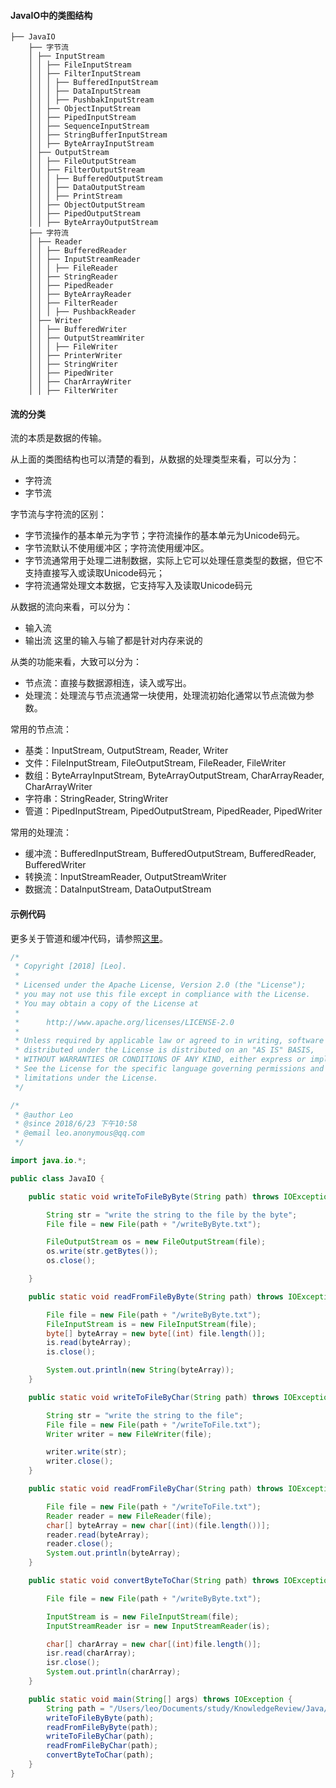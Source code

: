 #### JavaIO中的类图结构

```
├── JavaIO
    ├── 字节流
    │ ├── InputStream
    │ │ ├── FileInputStream
    │ │ ├── FilterInputStream
    │ │ │ ├── BufferedInputStream
    │ │ │ ├── DataInputStream
    │ │ │ ├── PushbakInputStream
    │ │ ├── ObjectInputStream
    │ │ ├── PipedInputStream
    │ │ ├── SequenceInputStream
    │ │ ├── StringBufferInputStream
    │ │ ├── ByteArrayInputStream
    │ ├── OutputStream
    │ │ ├── FileOutputStream
    │ │ ├── FilterOutputStream
    │ │ │ ├── BufferedOutputStream
    │ │ │ ├── DataOutputStream
    │ │ │ ├── PrintStream
    │ │ ├── ObjectOutputStream
    │ │ ├── PipedOutputStream
    │ │ ├── ByteArrayOutputStream
    ├── 字符流
    │ ├── Reader
    │ │ ├── BufferedReader
    │ │ ├── InputStreamReader
    │ │ │ ├── FileReader
    │ │ ├── StringReader
    │ │ ├── PipedReader
    │ │ ├── ByteArrayReader
    │ │ ├── FilterReader
    │ │ │ ├── PushbackReader
    │ ├── Writer
    │ │ ├── BufferedWriter
    │ │ ├── OutputStreamWriter
    │ │ │ ├── FileWriter
    │ │ ├── PrinterWriter
    │ │ ├── StringWriter
    │ │ ├── PipedWriter
    │ │ ├── CharArrayWriter
    │ │ ├── FilterWriter
```

#### 流的分类
流的本质是数据的传输。

从上面的类图结构也可以清楚的看到，从数据的处理类型来看，可以分为：
- 字符流
- 字节流

字节流与字符流的区别：
- 字节流操作的基本单元为字节；字符流操作的基本单元为Unicode码元。
- 字节流默认不使用缓冲区；字符流使用缓冲区。
- 字节流通常用于处理二进制数据，实际上它可以处理任意类型的数据，但它不支持直接写入或读取Unicode码元；
- 字符流通常处理文本数据，它支持写入及读取Unicode码元

从数据的流向来看，可以分为：
- 输入流
- 输出流
这里的输入与输了都是针对内存来说的

从类的功能来看，大致可以分为：

- 节点流：直接与数据源相连，读入或写出。
- 处理流：处理流与节点流通常一块使用，处理流初始化通常以节点流做为参数。

常用的节点流：

- 基类：InputStream, OutputStream, Reader, Writer
- 文件：FileInputStream, FileOutputStream, FileReader, FileWriter
- 数组：ByteArrayInputStream, ByteArrayOutputStream, CharArrayReader, CharArrayWriter
- 字符串：StringReader, StringWriter
- 管道：PipedInputStream, PipedOutputStream, PipedReader, PipedWriter

常用的处理流：
- 缓冲流：BufferedInputStream, BufferedOutputStream, BufferedReader, BufferedWriter
- 转换流：InputStreamReader, OutputStreamWriter
- 数据流：DataInputStream, DataOutputStream

#### 示例代码
更多关于管道和缓冲代码，请参照[这里]()。
```java
/*
 * Copyright [2018] [Leo].
 *
 * Licensed under the Apache License, Version 2.0 (the "License");
 * you may not use this file except in compliance with the License.
 * You may obtain a copy of the License at
 *
 *      http://www.apache.org/licenses/LICENSE-2.0
 *
 * Unless required by applicable law or agreed to in writing, software
 * distributed under the License is distributed on an "AS IS" BASIS,
 * WITHOUT WARRANTIES OR CONDITIONS OF ANY KIND, either express or implied.
 * See the License for the specific language governing permissions and
 * limitations under the License.
 */

/*
 * @author Leo
 * @since 2018/6/23 下午10:58
 * @email leo.anonymous@qq.com
 */

import java.io.*;

public class JavaIO {

    public static void writeToFileByByte(String path) throws IOException {

        String str = "write the string to the file by the byte";
        File file = new File(path + "/writeByByte.txt");

        FileOutputStream os = new FileOutputStream(file);
        os.write(str.getBytes());
        os.close();

    }

    public static void readFromFileByByte(String path) throws IOException {

        File file = new File(path + "/writeByByte.txt");
        FileInputStream is = new FileInputStream(file);
        byte[] byteArray = new byte[(int) file.length()];
        is.read(byteArray);
        is.close();

        System.out.println(new String(byteArray));
    }

    public static void writeToFileByChar(String path) throws IOException {

        String str = "write the string to the file";
        File file = new File(path + "/writeToFile.txt");
        Writer writer = new FileWriter(file);

        writer.write(str);
        writer.close();
    }

    public static void readFromFileByChar(String path) throws IOException {

        File file = new File(path + "/writeToFile.txt");
        Reader reader = new FileReader(file);
        char[] byteArray = new char[(int)(file.length())];
        reader.read(byteArray);
        reader.close();
        System.out.println(byteArray);
    }

    public static void convertByteToChar(String path) throws IOException {

        File file = new File(path + "/writeByByte.txt");

        InputStream is = new FileInputStream(file);
        InputStreamReader isr = new InputStreamReader(is);

        char[] charArray = new char[(int)file.length()];
        isr.read(charArray);
        isr.close();
        System.out.println(charArray);
    }

    public static void main(String[] args) throws IOException {
        String path = "/Users/leo/Documents/study/KnowledgeReview/Java/resources/io";
        writeToFileByByte(path);
        readFromFileByByte(path);
        writeToFileByChar(path);
        readFromFileByChar(path);
        convertByteToChar(path);
    }
}

```
